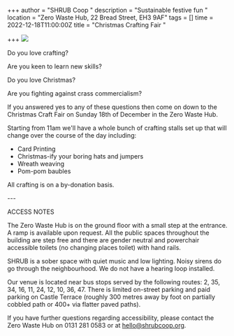 +++
author = "SHRUB Coop "
description = "Sustainable festive fun "
location = "Zero Waste Hub, 22 Bread Street, EH3 9AF"
tags = []
time = 2022-12-18T11:00:00Z
title = "Christmas Crafting Fair "

+++
![](https://res.cloudinary.com/shrub-co-op/image/upload/v1670329151/shrubcoop.org/media/316956167_9171395809552624_5700281846104421669_n_vtr0kj.jpg)

Do you love crafting?

Are you keen to learn new skills?

Do you love Christmas?

Are you fighting against crass commercialism?

If you answered yes to any of these questions then come on down to the Christmas Craft Fair on Sunday 18th of December in the Zero Waste Hub. 

Starting from 11am we'll have a whole bunch of crafting stalls set up that will change over the course of the day including:

* Card Printing
* Christmas-ify your boring hats and jumpers
* Wreath weaving
* Pom-pom baubles

All crafting is on a by-donation basis.

\---

ACCESS NOTES

The Zero Waste Hub is on the ground floor with a small step at the entrance. A ramp is available upon request. All the public spaces throughout the building are step free and there are gender neutral and powerchair accessible toilets (no changing places toilet) with hand rails.

SHRUB is a sober space with quiet music and low lighting. Noisy sirens do go through the neighbourhood. We do not have a hearing loop installed.

Our venue is located near bus stops served by the following routes: 2, 35, 34, 16, 11, 24, 12, 10, 36, 47. There is limited on-street parking and paid parking on Castle Terrace (roughly 300 metres away by foot on partially cobbled path or 400+ via flatter paved paths).

If you have further questions regarding accessibility, please contact the Zero Waste Hub on 0131 281 0583 or at hello@shrubcoop.org.